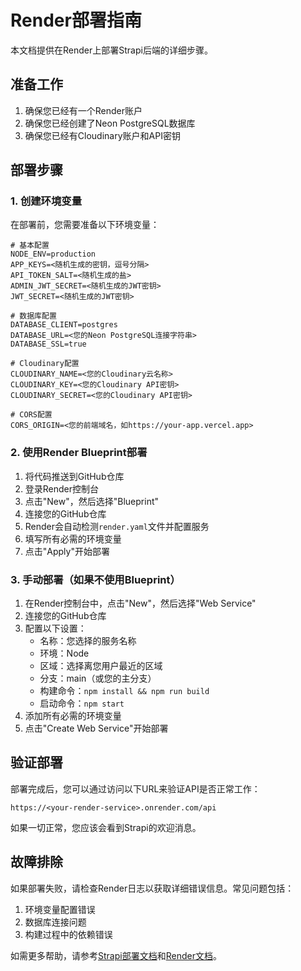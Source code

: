 # Render部署指南

本文档提供在Render上部署Strapi后端的详细步骤。

## 准备工作

1. 确保您已经有一个Render账户
2. 确保您已经创建了Neon PostgreSQL数据库
3. 确保您已经有Cloudinary账户和API密钥

## 部署步骤

### 1. 创建环境变量

在部署前，您需要准备以下环境变量：

```
# 基本配置
NODE_ENV=production
APP_KEYS=<随机生成的密钥，逗号分隔>
API_TOKEN_SALT=<随机生成的盐>
ADMIN_JWT_SECRET=<随机生成的JWT密钥>
JWT_SECRET=<随机生成的JWT密钥>

# 数据库配置
DATABASE_CLIENT=postgres
DATABASE_URL=<您的Neon PostgreSQL连接字符串>
DATABASE_SSL=true

# Cloudinary配置
CLOUDINARY_NAME=<您的Cloudinary云名称>
CLOUDINARY_KEY=<您的Cloudinary API密钥>
CLOUDINARY_SECRET=<您的Cloudinary API密钥>

# CORS配置
CORS_ORIGIN=<您的前端域名，如https://your-app.vercel.app>
```

### 2. 使用Render Blueprint部署

1. 将代码推送到GitHub仓库
2. 登录Render控制台
3. 点击"New"，然后选择"Blueprint"
4. 连接您的GitHub仓库
5. Render会自动检测`render.yaml`文件并配置服务
6. 填写所有必需的环境变量
7. 点击"Apply"开始部署

### 3. 手动部署（如果不使用Blueprint）

1. 在Render控制台中，点击"New"，然后选择"Web Service"
2. 连接您的GitHub仓库
3. 配置以下设置：
   - 名称：您选择的服务名称
   - 环境：Node
   - 区域：选择离您用户最近的区域
   - 分支：main（或您的主分支）
   - 构建命令：`npm install && npm run build`
   - 启动命令：`npm start`
4. 添加所有必需的环境变量
5. 点击"Create Web Service"开始部署

## 验证部署

部署完成后，您可以通过访问以下URL来验证API是否正常工作：

```
https://<your-render-service>.onrender.com/api
```

如果一切正常，您应该会看到Strapi的欢迎消息。

## 故障排除

如果部署失败，请检查Render日志以获取详细错误信息。常见问题包括：

1. 环境变量配置错误
2. 数据库连接问题
3. 构建过程中的依赖错误

如需更多帮助，请参考[Strapi部署文档](https://docs.strapi.io/dev-docs/deployment/render)和[Render文档](https://render.com/docs)。
